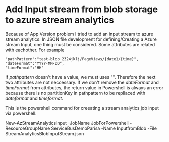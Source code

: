 # Add Input stream from blob storage to azure stream analytics

Because of App Version problem I tried to add an input stream to azure stream analytics.
In JSON file development for defining/Creating a Azure stream Input, one thing must be considered. Some attributes are related with eachother.
For example

    "pathPattern":"test-blob_2324jklj/PageViews/{date}/{time}",
    "dateFormat":"YYYY-MM-DD",
    "timeFormat":"HH"

If *pathpattern* doesn't have a value, we must uses "". Therefore the next two attributes are not neccessary.
If we don't remove the *dateFormat* and *timeFormat* from attributes, the return value in Powershell is always an error because there is no partitionKey in pathpattern to be repllaced with *dateformat* and *timeformat*.

This is the powershell command for creeating a stream analytics job input via powershell:

New-AzStreamAnalyticsInput -JobName JobForPowershell -ResourceGroupName ServiceBusDemoParisa -Name InputfromBlob -File StreamAnalyticsBlobInputStream.json

 

 
<!--stackedit_data:
eyJoaXN0b3J5IjpbMTMzOTEyODA5LDEzNDg0NjM0OTksMTM0OD
Q2MzQ5OV19
-->